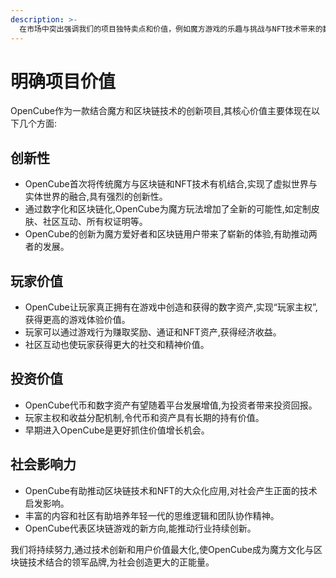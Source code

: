 ```yaml
---
description: >-
  在市场中突出强调我们的项目独特卖点和价值，例如魔方游戏的乐趣与挑战与NFT技术带来的数字资产拥有和交易能力。强调项目如何将传统魔方游戏和区块链技术相结合，创造全新的游戏体验。
---
```


# 明确项目价值

OpenCube作为一款结合魔方和区块链技术的创新项目,其核心价值主要体现在以下几个方面:

## 创新性

* OpenCube首次将传统魔方与区块链和NFT技术有机结合,实现了虚拟世界与实体世界的融合,具有强烈的创新性。
* 通过数字化和区块链化,OpenCube为魔方玩法增加了全新的可能性,如定制皮肤、社区互动、所有权证明等。
* OpenCube的创新为魔方爱好者和区块链用户带来了崭新的体验,有助推动两者的发展。

## 玩家价值

* OpenCube让玩家真正拥有在游戏中创造和获得的数字资产,实现“玩家主权”,获得更高的游戏体验价值。
* 玩家可以通过游戏行为赚取奖励、通证和NFT资产,获得经济收益。
* 社区互动也使玩家获得更大的社交和精神价值。

## 投资价值

* OpenCube代币和数字资产有望随着平台发展增值,为投资者带来投资回报。
* 玩家主权和收益分配机制,令代币和资产具有长期的持有价值。
* 早期进入OpenCube是更好抓住价值增长机会。

## 社会影响力

* OpenCube有助推动区块链技术和NFT的大众化应用,对社会产生正面的技术启发影响。
* 丰富的内容和社区有助培养年轻一代的思维逻辑和团队协作精神。
* OpenCube代表区块链游戏的新方向,能推动行业持续创新。

我们将持续努力,通过技术创新和用户价值最大化,使OpenCube成为魔方文化与区块链技术结合的领军品牌,为社会创造更大的正能量。
